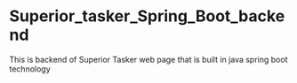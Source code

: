 # Superior_tasker_Spring_Boot_backend
This is backend of Superior Tasker web page that is built in java spring boot technology
